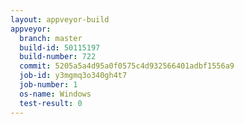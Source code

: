 ```yaml
---
layout: appveyor-build
appveyor:
  branch: master
  build-id: 50115197
  build-number: 722
  commit: 5205a5a4d95a0f0575c4d932566401adbf1556a9
  job-id: y3mgmq3o340gh4t7
  job-number: 1
  os-name: Windows
  test-result: 0
---
```

